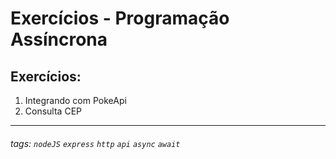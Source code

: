 # Exercícios - Programação Assíncrona
 
## Exercícios:

1. Integrando com PokeApi
2. Consulta CEP

---


###### tags: `nodeJS` `express` `http` `api` `async` `await`
